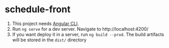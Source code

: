 # schedule-front
 
1. This project needs [Angular CLI](https://angular.io/cli).
2. Run `ng serve` for a dev server. Navigate to http://localhost:4200/
3. If you want deploy it in a server, run `ng build --prod`. The build artifacts will be stored in the `dist/` directory